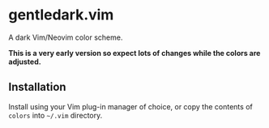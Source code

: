 # gentledark.vim

A dark Vim/Neovim color scheme.

**This is a very early version so expect lots of changes while the colors are adjusted.**

## Installation

Install using your Vim plug-in manager of choice, or copy the contents of `colors` into `~/.vim` directory.
